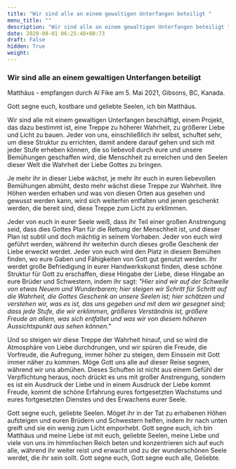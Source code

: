 ```yaml
---
title: "Wir sind alle an einem gewaltigen Unterfangen beteiligt "
menu_title: ""
description: "Wir sind alle an einem gewaltigen Unterfangen beteiligt "
date: 2020-08-01 06:25:48+00:73
draft: False
hidden: True
weight:
---
```

### Wir sind alle an einem gewaltigen Unterfangen beteiligt

Matthäus - empfangen durch Al Fike am 5. Mai 2021, Gibsons, BC, Kanada.

Gott segne euch, kostbare und geliebte Seelen, ich bin Matthäus.

Wir sind alle mit einem gewaltigen Unterfangen beschäftigt, einem Projekt, das dazu bestimmt ist, eine Treppe zu höherer Wahrheit, zu größerer Liebe und Licht zu bauen. Jeder von uns, einschließlich ihr selbst, schuftet sehr, um diese Struktur zu errichten, damit andere darauf gehen und sich mit jeder Stufe erheben können, die so liebevoll durch eure und unsere Bemühungen geschaffen wird, die Menschheit zu erreichen und den Seelen dieser Welt die Wahrheit der Liebe Gottes zu bringen.

Je mehr ihr in dieser Liebe wächst, je mehr ihr euch in euren liebevollen Bemühungen abmüht, desto mehr wächst diese Treppe zur Wahrheit. Ihre Höhen werden erhaben und was von diesen Orten aus gesehen und gewusst werden kann, wird sich weiterhin entfalten und jenen geschenkt werden, die bereit sind, diese Treppe zum Licht zu erklimmen.

Jeder von euch in eurer Seele weiß, dass ihr Teil einer großen Anstrengung seid, dass dies Gottes Plan für die Rettung der Menschheit ist, und dieser Plan ist subtil und doch mächtig in seinem Vorhaben. Jeder von euch wird geführt werden, während ihr weiterhin durch dieses große Geschenk der Liebe erweckt werdet. Jeder von euch wird den Platz in diesem Bemühen finden, wo eure Gaben und Fähigkeiten von Gott gut genutzt werden. Ihr werdet große Befriedigung in eurer Handwerkskunst finden, diese schöne Struktur für Gott zu erschaffen, diese Hingabe der Liebe, diese Hingabe an eure Brüder und Schwestern, indem ihr sagt: *"Hier sind wir auf der Schwelle von etwas Neuem und Wunderbarem; hier steigen wir Schritt für Schritt auf die Wahrheit, die Gottes Geschenk an unsere Seelen ist; hier schätzen und verstehen wir, was es ist, das uns gegeben und mit dem wir gesegnet sind; dass jede Stufe, die wir erklimmen, größeres Verständnis ist, größere Freude an allem, was sich entfaltet und was wir von diesem höheren Aussichtspunkt aus sehen können."*

Und so steigen wir diese Treppe der Wahrheit hinauf, und so wird die Atmosphäre von Liebe durchdrungen, und wir spüren die Freude, die Vorfreude, die Aufregung, immer höher zu steigen, dem Einssein mit Gott immer näher zu kommen. Möge Gott uns alle auf dieser Reise segnen, während wir uns abmühen. Dieses Schuften ist nicht aus einem Gefühl der Verpflichtung heraus, noch drückt es uns mit großer Anstrengung, sondern es ist ein Ausdruck der Liebe und in einem Ausdruck der Liebe kommt Freude, kommt die schöne Erfahrung eures fortgesetzten Wachstums und eures fortgesetzten Dienstes und des Erwachens eurer Seele.

Gott segne euch, geliebte Seelen. Möget ihr in der Tat zu erhabenen Höhen aufsteigen und euren Brüdern und Schwestern helfen, indem ihr nach unten greift und sie ein wenig zum Licht emporhebt. Gott segne euch, ich bin Matthäus und meine Liebe ist mit euch, geliebte Seelen, meine Liebe und viele von uns im himmlischen Reich beten und konzentrieren sich auf euch alle, während ihr weiter reist und erwacht und zu der wunderschönen Seele werdet, die ihr sein sollt. Gott segne euch, Gott segne euch alle, Geliebte.
